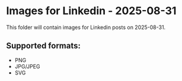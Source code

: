 # Images for Linkedin - 2025-08-31

This folder will contain images for Linkedin posts on 2025-08-31.

## Supported formats:
- PNG
- JPG/JPEG
- SVG

